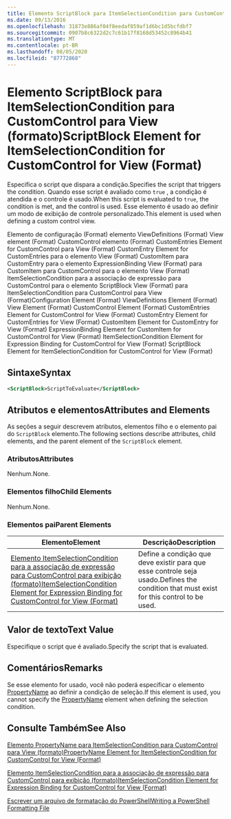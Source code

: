 ```yaml
---
title: Elemento ScriptBlock para ItemSelectionCondition para CustomControl para View (Format) | Microsoft Docs
ms.date: 09/13/2016
ms.openlocfilehash: 31873e886af04f8eedaf859af1d6bc1d5bcfdbf7
ms.sourcegitcommit: 0907b8c6322d2c7c61b17f8168d53452c8964b41
ms.translationtype: MT
ms.contentlocale: pt-BR
ms.lasthandoff: 08/05/2020
ms.locfileid: "87772868"
---
```

# <a name="scriptblock-element-for-itemselectioncondition-for-customcontrol-for-view-format"></a><span data-ttu-id="61bdd-102">Elemento ScriptBlock para ItemSelectionCondition para CustomControl para View (formato)</span><span class="sxs-lookup"><span data-stu-id="61bdd-102">ScriptBlock Element for ItemSelectionCondition for CustomControl for View (Format)</span></span>

<span data-ttu-id="61bdd-103">Especifica o script que dispara a condição.</span><span class="sxs-lookup"><span data-stu-id="61bdd-103">Specifies the script that triggers the condition.</span></span> <span data-ttu-id="61bdd-104">Quando esse script é avaliado como `true` , a condição é atendida e o controle é usado.</span><span class="sxs-lookup"><span data-stu-id="61bdd-104">When this script is evaluated to `true`, the condition is met, and the control is used.</span></span> <span data-ttu-id="61bdd-105">Esse elemento é usado ao definir um modo de exibição de controle personalizado.</span><span class="sxs-lookup"><span data-stu-id="61bdd-105">This element is used when defining a custom control view.</span></span>

<span data-ttu-id="61bdd-106">Elemento de configuração (Format) elemento ViewDefinitions (Format) View element (Format) CustomControl elemento (Format) CustomEntries Element for CustomControl para View (Format) CustomEntry Element for CustomEntries para o elemento View (Format) CustomItem para CustomEntry para o elemento ExpressionBinding View (Format) para CustomItem para CustomControl para o elemento View (Format) ItemSelectionCondition para a associação de expressão para CustomControl para o elemento ScriptBlock View (Format) para ItemSelectionCondition para CustomControl para View (Format)</span><span class="sxs-lookup"><span data-stu-id="61bdd-106">Configuration Element (Format) ViewDefinitions Element (Format) View Element (Format) CustomControl Element (Format) CustomEntries Element for CustomControl for View (Format) CustomEntry Element for CustomEntries for View (Format) CustomItem Element for CustomEntry for View (Format) ExpressionBinding Element for CustomItem for CustomControl for View (Format) ItemSelectionCondition Element for Expression Binding for CustomControl for View (Format) ScriptBlock Element for ItemSelectionCondition for CustomControl for View (Format)</span></span>

## <a name="syntax"></a><span data-ttu-id="61bdd-107">Sintaxe</span><span class="sxs-lookup"><span data-stu-id="61bdd-107">Syntax</span></span>

```xml
<ScriptBlock>ScriptToEvaluate</ScriptBlock>
```

## <a name="attributes-and-elements"></a><span data-ttu-id="61bdd-108">Atributos e elementos</span><span class="sxs-lookup"><span data-stu-id="61bdd-108">Attributes and Elements</span></span>

<span data-ttu-id="61bdd-109">As seções a seguir descrevem atributos, elementos filho e o elemento pai do `ScriptBlock` elemento.</span><span class="sxs-lookup"><span data-stu-id="61bdd-109">The following sections describe attributes, child elements, and the parent element of the `ScriptBlock` element.</span></span>

### <a name="attributes"></a><span data-ttu-id="61bdd-110">Atributos</span><span class="sxs-lookup"><span data-stu-id="61bdd-110">Attributes</span></span>

<span data-ttu-id="61bdd-111">Nenhum.</span><span class="sxs-lookup"><span data-stu-id="61bdd-111">None.</span></span>

### <a name="child-elements"></a><span data-ttu-id="61bdd-112">Elementos filho</span><span class="sxs-lookup"><span data-stu-id="61bdd-112">Child Elements</span></span>

<span data-ttu-id="61bdd-113">Nenhum.</span><span class="sxs-lookup"><span data-stu-id="61bdd-113">None.</span></span>

### <a name="parent-elements"></a><span data-ttu-id="61bdd-114">Elementos pai</span><span class="sxs-lookup"><span data-stu-id="61bdd-114">Parent Elements</span></span>

|<span data-ttu-id="61bdd-115">Elemento</span><span class="sxs-lookup"><span data-stu-id="61bdd-115">Element</span></span>|<span data-ttu-id="61bdd-116">Descrição</span><span class="sxs-lookup"><span data-stu-id="61bdd-116">Description</span></span>|
|-------------|-----------------|
|[<span data-ttu-id="61bdd-117">Elemento ItemSelectionCondition para a associação de expressão para CustomControl para exibição (formato)</span><span class="sxs-lookup"><span data-stu-id="61bdd-117">ItemSelectionCondition Element for Expression Binding for CustomControl for View (Format)</span></span>](./itemselectioncondition-element-for-expressionbinding-for-customcontrol-format.md)|<span data-ttu-id="61bdd-118">Define a condição que deve existir para que esse controle seja usado.</span><span class="sxs-lookup"><span data-stu-id="61bdd-118">Defines the condition that must exist for this control to be used.</span></span>|

## <a name="text-value"></a><span data-ttu-id="61bdd-119">Valor de texto</span><span class="sxs-lookup"><span data-stu-id="61bdd-119">Text Value</span></span>

<span data-ttu-id="61bdd-120">Especifique o script que é avaliado.</span><span class="sxs-lookup"><span data-stu-id="61bdd-120">Specify the script that is evaluated.</span></span>

## <a name="remarks"></a><span data-ttu-id="61bdd-121">Comentários</span><span class="sxs-lookup"><span data-stu-id="61bdd-121">Remarks</span></span>

<span data-ttu-id="61bdd-122">Se esse elemento for usado, você não poderá especificar o elemento [PropertyName](./propertyname-element-for-itemselectioncondition-for-customcontrol-for-view-format.md) ao definir a condição de seleção.</span><span class="sxs-lookup"><span data-stu-id="61bdd-122">If this element is used, you cannot specify the [PropertyName](./propertyname-element-for-itemselectioncondition-for-customcontrol-for-view-format.md) element when defining the selection condition.</span></span>

## <a name="see-also"></a><span data-ttu-id="61bdd-123">Consulte Também</span><span class="sxs-lookup"><span data-stu-id="61bdd-123">See Also</span></span>

[<span data-ttu-id="61bdd-124">Elemento PropertyName para ItemSelectionCondition para CustomControl para View (formato)</span><span class="sxs-lookup"><span data-stu-id="61bdd-124">PropertyName Element for ItemSelectionCondition for CustomControl for View (Format)</span></span>](./propertyname-element-for-itemselectioncondition-for-customcontrol-for-view-format.md)

[<span data-ttu-id="61bdd-125">Elemento ItemSelectionCondition para a associação de expressão para CustomControl para exibição (formato)</span><span class="sxs-lookup"><span data-stu-id="61bdd-125">ItemSelectionCondition Element for Expression Binding for CustomControl for View (Format)</span></span>](./itemselectioncondition-element-for-expressionbinding-for-customcontrol-format.md)

[<span data-ttu-id="61bdd-126">Escrever um arquivo de formatação do PowerShell</span><span class="sxs-lookup"><span data-stu-id="61bdd-126">Writing a PowerShell Formatting File</span></span>](./writing-a-powershell-formatting-file.md)
